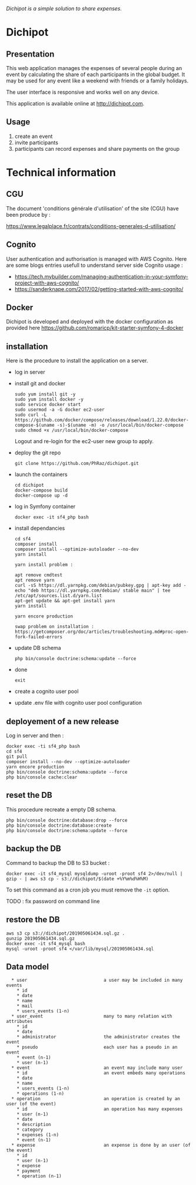 _Dichipot is a simple solution to share expenses._

# Dichipot

## Presentation

This web application manages the expenses of several people during an event by calculating the share of each participants in the global budget. It may be used for any event like a weekend with friends or a family holidays.

The user interface is responsive and works well on any device.

This application is available online at <http://dichipot.com>.

## Usage

1. create an event
2. invite participants
3. participants can record expenses and share payments on the group

# Technical information

## CGU 

The document 'conditions générale d'utilisation' of the site (CGU) have been produce by :

https://www.legalplace.fr/contrats/conditions-generales-d-utilisation/

## Cognito 

User authentication and authorisation is managed with AWS Cognito. 
Here are some blogs entries usefull to understand server side Cognito usage :
- <https://tech.mybuilder.com/managing-authentication-in-your-symfony-project-with-aws-cognito/>
- <https://sanderknape.com/2017/02/getting-started-with-aws-cognito/>

## Docker

Dichipot is developed and deployed with the docker configuration as provided here 
<https://github.com/romaricp/kit-starter-symfony-4-docker>

## installation

Here is the procedure to install the application on a server.
- log in server
- install git and docker
  ```
  sudo yum install git -y
  sudo yum install docker -y
  sudo service docker start
  sudo usermod -a -G docker ec2-user
  sudo curl -L https://github.com/docker/compose/releases/download/1.22.0/docker-compose-$(uname -s)-$(uname -m) -o /usr/local/bin/docker-compose
  sudo chmod +x /usr/local/bin/docker-compose
  ```
  Logout and re-login for the ec2-user new group to apply.
  
- deploy the git repo
  ```
  git clone https://github.com/PhRaz/dichipot.git
  ```
- launch the containers
  ```
  cd dichipot
  docker-compose build
  docker-compose up -d
  ```
- log in Symfony container
  ```
  docker exec -it sf4_php bash
  ```
- install dependancies
  ```
  cd sf4
  composer install
  composer install --optimize-autoloader --no-dev
  yarn install
  
  yarn install problem :
  
  apt remove cmdtest
  apt remove yarn
  curl -sS https://dl.yarnpkg.com/debian/pubkey.gpg | apt-key add -
  echo "deb https://dl.yarnpkg.com/debian/ stable main" | tee /etc/apt/sources.list.d/yarn.list
  apt-get update && apt-get install yarn
  yarn install
  
  yarn encore production
  
  swap problem on installation :
  https://getcomposer.org/doc/articles/troubleshooting.md#proc-open-fork-failed-errors
  ```
- update DB schema
  ```
  php bin/console doctrine:schema:update --force
  ```
- done
  ```
  exit
  ```
- create a cognito user pool 
- update .env file with cognito user pool configuration

## deployement of a new release

Log in server and then :

```
docker exec -ti sf4_php bash
cd sf4
git pull
composer install --no-dev --optimize-autoloader
yarn encore production
php bin/console doctrine:schema:update --force
php bin/console cache:clear
```

## reset the DB

This procedure recreate a empty DB schema.

```
php bin/console doctrine:database:drop --force
php bin/console doctrine:database:create
php bin/console doctrine:schema:update --force
```

## backup the DB

Command to backup the DB to S3 bucket :

```
docker exec -it sf4_mysql mysqldump -uroot -proot sf4 2>/dev/null | gzip - | aws s3 cp - s3://dichipot/$(date +%Y%m%d%H%M)
```

To set this command as a cron job you must remove the `-it` option.

TODO : fix password on command line

## restore the DB

```
aws s3 cp s3://dichipot/201905061434.sql.gz .
gunzip 201905061434.sql.gz
docker exec -it sf4_mysql bash
mysql -uroot -proot sf4 </var/lib/mysql/201905061434.sql
```

## Data model

```
  * user                             a user may be included in many events
    * id
    * date
    * name
    * mail
    * users_events (1-n)             
  * user_event                       many to many relation with attributes
    * id
    * date
    * administrator                  the administrator creates the event
    * pseudo                         each user has a pseudo in an event
    * event (n-1)
    * user (n-1)
  * event                            an event may include many user
    * id                             an event embeds many operations
    * date
    * name
    * users_events (1-n)
    * operations (1-n)
  * operation                        an operation is created by an user (of the event)
    * id                             an operation has many expenses
    * user (n-1)
    * date
    * description
    * category
    * expenses (1-n)
    * event (n-1)
  * expense                          an expense is done by an user (of the event)
    * id
    * user (n-1)
    * expense
    * payment
    * operation (n-1)
```
